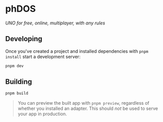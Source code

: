 # phDOS

*UNO for free, online, multiplayer, with any rules*

## Developing

Once you've created a project and installed dependencies with `pnpm install` start a development server:

```bash
pnpm dev
```

## Building

```bash
pnpm build
```

> You can preview the built app with `pnpm preview`, regardless of whether you installed an adapter. This should _not_ be used to serve your app in production.
